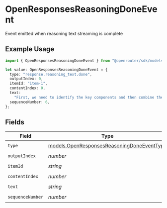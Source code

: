 # OpenResponsesReasoningDoneEvent

Event emitted when reasoning text streaming is complete

## Example Usage

```typescript
import { OpenResponsesReasoningDoneEvent } from "@openrouter/sdk/models";

let value: OpenResponsesReasoningDoneEvent = {
  type: "response.reasoning_text.done",
  outputIndex: 0,
  itemId: "item-1",
  contentIndex: 0,
  text:
    "First, we need to identify the key components and then combine them logically.",
  sequenceNumber: 6,
};
```

## Fields

| Field                                                                                          | Type                                                                                           | Required                                                                                       | Description                                                                                    |
| ---------------------------------------------------------------------------------------------- | ---------------------------------------------------------------------------------------------- | ---------------------------------------------------------------------------------------------- | ---------------------------------------------------------------------------------------------- |
| `type`                                                                                         | [models.OpenResponsesReasoningDoneEventType](../models/openresponsesreasoningdoneeventtype.md) | :heavy_check_mark:                                                                             | N/A                                                                                            |
| `outputIndex`                                                                                  | *number*                                                                                       | :heavy_check_mark:                                                                             | N/A                                                                                            |
| `itemId`                                                                                       | *string*                                                                                       | :heavy_check_mark:                                                                             | N/A                                                                                            |
| `contentIndex`                                                                                 | *number*                                                                                       | :heavy_check_mark:                                                                             | N/A                                                                                            |
| `text`                                                                                         | *string*                                                                                       | :heavy_check_mark:                                                                             | N/A                                                                                            |
| `sequenceNumber`                                                                               | *number*                                                                                       | :heavy_check_mark:                                                                             | N/A                                                                                            |